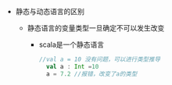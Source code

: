 + 静态与动态语言的区别

  + 静态语言的变量类型一旦确定不可以发生改变

    + scala是一个静态语言

      ```scala
      //val a = 10 没有问题，可以进行类型推导
        val a : Int =10
        a = 7.2 //报错，改变了a的类型
      ```